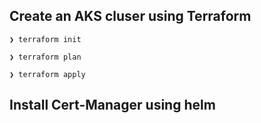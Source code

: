 ## Create an AKS cluser using Terraform
```
❯ terraform init

❯ terraform plan

❯ terraform apply
```

## Install Cert-Manager using helm
```

```

